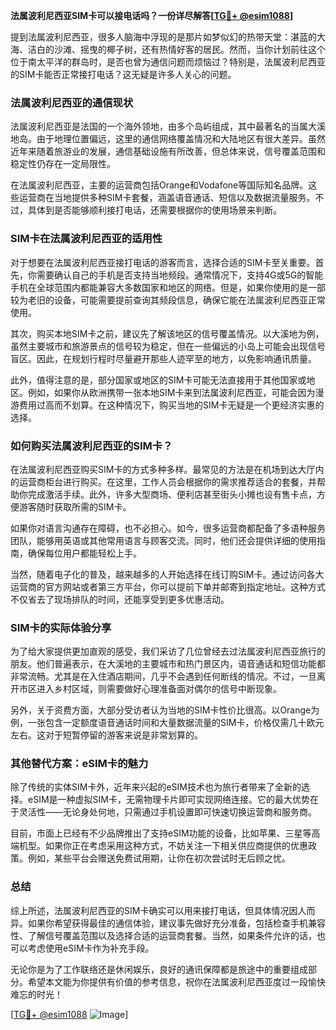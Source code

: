 **法属波利尼西亚SIM卡可以接电话吗？一份详尽解答[[TG💪+ @esim1088](https://t.me/s/esim1088)]**

提到法属波利尼西亚，很多人脑海中浮现的是那片如梦似幻的热带天堂：湛蓝的大海、洁白的沙滩、摇曳的椰子树，还有热情好客的居民。然而，当你计划前往这个位于南太平洋的群岛时，是否也曾为通信问题而烦恼过？特别是，法属波利尼西亚的SIM卡能否正常接打电话？这无疑是许多人关心的问题。

### 法属波利尼西亚的通信现状

法属波利尼西亚是法国的一个海外领地，由多个岛屿组成，其中最著名的当属大溪地岛。由于地理位置偏远，这里的通信网络覆盖情况和大陆地区有很大差异。虽然近年来随着旅游业的发展，通信基础设施有所改善，但总体来说，信号覆盖范围和稳定性仍存在一定局限性。

在法属波利尼西亚，主要的运营商包括Orange和Vodafone等国际知名品牌。这些运营商在当地提供多种SIM卡套餐，涵盖语音通话、短信以及数据流量服务。不过，具体到是否能够顺利接打电话，还需要根据你的使用场景来判断。

### SIM卡在法属波利尼西亚的适用性

对于想要在法属波利尼西亚接打电话的游客而言，选择合适的SIM卡至关重要。首先，你需要确认自己的手机是否支持当地频段。通常情况下，支持4G或5G的智能手机在全球范围内都能兼容大多数国家和地区的网络。但是，如果你使用的是一部较为老旧的设备，可能需要提前查询其频段信息，确保它能在法属波利尼西亚正常使用。

其次，购买本地SIM卡之前，建议先了解该地区的信号覆盖情况。以大溪地为例，虽然主要城市和旅游景点的信号较为稳定，但在一些偏远的小岛上可能会出现信号盲区。因此，在规划行程时尽量避开那些人迹罕至的地方，以免影响通讯质量。

此外，值得注意的是，部分国家或地区的SIM卡可能无法直接用于其他国家或地区。例如，如果你从欧洲携带一张本地SIM卡来到法属波利尼西亚，可能会因为漫游费用过高而不划算。在这种情况下，购买当地的SIM卡无疑是一个更经济实惠的选择。

### 如何购买法属波利尼西亚的SIM卡？

在法属波利尼西亚购买SIM卡的方式多种多样。最常见的方法是在机场到达大厅内的运营商柜台进行购买。在这里，工作人员会根据你的需求推荐适合的套餐，并帮助你完成激活手续。此外，许多大型商场、便利店甚至街头小摊也设有售卡点，方便游客随时获取所需的SIM卡。

如果你对语言沟通存在障碍，也不必担心。如今，很多运营商都配备了多语种服务团队，能够用英语或其他常用语言与顾客交流。同时，他们还会提供详细的使用指南，确保每位用户都能轻松上手。

当然，随着电子化的普及，越来越多的人开始选择在线订购SIM卡。通过访问各大运营商的官方网站或者第三方平台，你可以提前下单并邮寄到指定地址。这种方式不仅省去了现场排队的时间，还能享受到更多优惠活动。

### SIM卡的实际体验分享

为了给大家提供更加直观的感受，我们采访了几位曾经去过法属波利尼西亚旅行的朋友。他们普遍表示，在大溪地的主要城市和热门景区内，语音通话和短信功能都非常流畅。尤其是在入住酒店期间，几乎不会遇到任何断线的情况。不过，一旦离开市区进入乡村区域，则需要做好心理准备面对偶尔的信号中断现象。

另外，关于资费方面，大部分受访者认为当地的SIM卡性价比很高。以Orange为例，一张包含一定额度语音通话时间和大量数据流量的SIM卡，价格仅需几十欧元左右。这对于短暂停留的游客来说是非常划算的。

### 其他替代方案：eSIM卡的魅力

除了传统的实体SIM卡外，近年来兴起的eSIM技术也为旅行者带来了全新的选择。eSIM是一种虚拟SIM卡，无需物理卡片即可实现网络连接。它的最大优势在于灵活性——无论身处何地，只需通过手机设置即可快速切换运营商和服务商。

目前，市面上已经有不少品牌推出了支持eSIM功能的设备，比如苹果、三星等高端机型。如果你正在考虑采用这种方式，不妨关注一下相关供应商提供的优惠政策。例如，某些平台会赠送免费试用期，让你在初次尝试时无后顾之忧。

### 总结

综上所述，法属波利尼西亚的SIM卡确实可以用来接打电话，但具体情况因人而异。如果你希望获得最佳的通信体验，建议事先做好充分准备，包括检查手机兼容性、了解信号覆盖范围以及选择合适的运营商套餐。当然，如果条件允许的话，也可以考虑使用eSIM卡作为补充手段。

无论你是为了工作联络还是休闲娱乐，良好的通讯保障都是旅途中的重要组成部分。希望本文能为你提供有价值的参考信息，祝你在法属波利尼西亚度过一段愉快难忘的时光！

[[TG💪+ @esim1088](https://t.me/s/esim1088) ![Image](https://i.postimg.cc/4NQfJmqS/Snipaste-2025-05-13-00-14-12.png)]